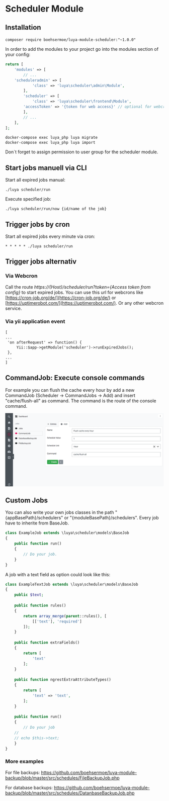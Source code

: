 # Scheduler Module

## Installation

`composer require boehsermoe/luya-module-scheduler:"~1.0.0"`

In order to add the modules to your project go into the modules section of your config:

```php
return [
    'modules' => [
        // ...
	'scheduleradmin' => [
            'class' => 'luya\scheduler\admin\Module',
        ],
        'scheduler' => [
            'class' => 'luya\scheduler\frontend\Module',
	    'accessToken' => '{token for web access}' // optional for webcron
        ],
        // ...
    ],
];
```
```shell
docker-compose exec luya_php luya migrate
docker-compose exec luya_php luya import
```

Don`t forget to assign permission to user group for the scheduler module.

## Start jobs manuell via CLI

Start all expired jobs manual:
```shell
./luya scheduler/run
```

Execute specified job:
```
./luya scheduler/run/now {id/name of the job}
```

## Trigger jobs by cron

Start all expired jobs every minute via cron:
```shell
* * * * * ./luya scheduler/run
```

## Trigger jobs alternativ

### Via Webcron

Call the route *https://{Host}/scheduler/run?token={Access token from config}* to start expired jobs. You can use this url for webcrons like [https://cron-job.org/de/](https://cron-job.org/de/) or [https://uptimerobot.com/](https://uptimerobot.com/). Or any other webcron service.

### Via yii application event

```
[
...
 'on afterRequest' => function() {
     Yii::$app->getModule('scheduler')->runExpiredJobs();
 },
...
]

```

## CommandJob: Execute console commands

For example you can flush the cache every hour by add a new CommandJob (Scheduler -> CommandJobs -> Add) and insert "cache/flush-all" as command. The command is the route of the console command.

![commandjob-screen](commandjob-screen.png)


## Custom Jobs

You can also write your own jobs classes in the path "{appBasePath}/schedulers" or "{moduleBasePath}/schedulers". Every job have to inherite from BaseJob.

```php
class ExampleJob extends \luya\scheduler\models\BaseJob
{
    public function run()
    {
        // Do your job.
    }
}
```

A job with a text field as option could look like this:

```php
class ExampleTextJob extends \luya\scheduler\models\BaseJob
{
    public $text;

    public function rules()
    {
        return array_merge(parent::rules(), [
            [['text'], 'required']
        ]);
    }

    public function extraFields()
    {
        return [
            'text'
        ];
    }

    public function ngrestExtraAttributeTypes()
    {
        return [
            'text' => 'text',
        ];
    }

    public function run()
    {
        // Do your job
	//
	// echo $this->text;
    }
}
```

### More examples

For file backups: https://github.com/boehsermoe/luya-module-backup/blob/master/src/schedules/FileBackupJob.php

For database backups: https://github.com/boehsermoe/luya-module-backup/blob/master/src/schedules/DatanbaseBackupJob.php
